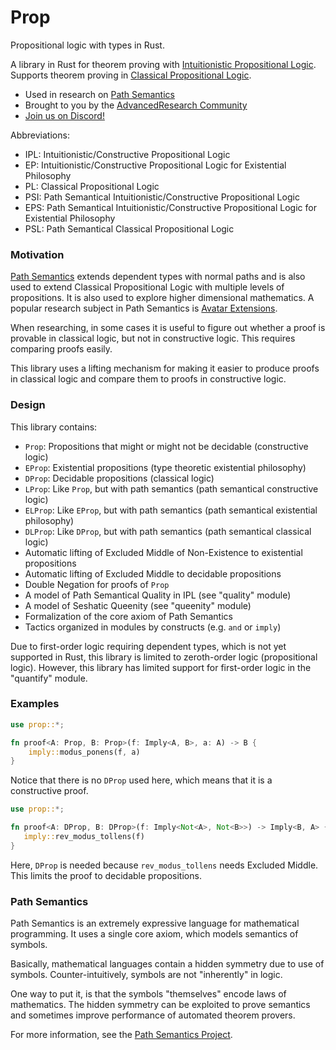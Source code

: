 
# Prop
Propositional logic with types in Rust.

A library in Rust for theorem proving with [Intuitionistic Propositional Logic](https://en.wikipedia.org/wiki/Intuitionistic_logic).
Supports theorem proving in [Classical Propositional Logic](https://en.wikipedia.org/wiki/Propositional_calculus).

- Used in research on [Path Semantics](https://github.com/advancedresearch/path_semantics)
- Brought to you by the [AdvancedResearch Community](https://advancedresearch.github.io/)
- [Join us on Discord!](https://discord.gg/JkrhJJRBR2)

Abbreviations:

- IPL: Intuitionistic/Constructive Propositional Logic
- EP: Intuitionistic/Constructive Propositional Logic for Existential Philosophy
- PL: Classical Propositional Logic
- PSI: Path Semantical Intuitionistic/Constructive Propositional Logic
- EPS: Path Semantical Intuitionistic/Constructive Propositional Logic for Existential Philosophy
- PSL: Path Semantical Classical Propositional Logic

### Motivation

[Path Semantics](https://github.com/advancedresearch/path_semantics)
extends dependent types with normal paths and is also used to extend
Classical Propositional Logic with multiple levels of propositions.
It is also used to explore higher dimensional mathematics.
A popular research subject in Path Semantics is [Avatar Extensions](https://advancedresearch.github.io/avatar-extensions/summary.html).

When researching, in some cases it is useful to figure out whether a proof is
provable in classical logic, but not in constructive logic.
This requires comparing proofs easily.

This library uses a lifting mechanism for making it easier
to produce proofs in classical logic and compare them to
proofs in constructive logic.

### Design

This library contains:

- `Prop`: Propositions that might or might not be decidable (constructive logic)
- `EProp`: Existential propositions (type theoretic existential philosophy)
- `DProp`: Decidable propositions (classical logic)
- `LProp`: Like `Prop`, but with path semantics (path semantical constructive logic)
- `ELProp`: Like `EProp`, but with path semantics (path semantical existential philosophy)
- `DLProp`: Like `DProp`, but with path semantics (path semantical classical logic)
- Automatic lifting of Excluded Middle of Non-Existence to existential propositions
- Automatic lifting of Excluded Middle to decidable propositions
- Double Negation for proofs of `Prop`
- A model of Path Semantical Quality in IPL (see "quality" module)
- A model of Seshatic Queenity (see "queenity" module)
- Formalization of the core axiom of Path Semantics
- Tactics organized in modules by constructs (e.g. `and` or `imply`)

Due to first-order logic requiring dependent types,
which is not yet supported in Rust,
this library is limited to zeroth-order logic (propositional logic).
However, this library has limited support for first-order logic in the "quantify" module.

### Examples

```rust
use prop::*;

fn proof<A: Prop, B: Prop>(f: Imply<A, B>, a: A) -> B {
    imply::modus_ponens(f, a)
}
```

Notice that there is no `DProp` used here,
which means that it is a constructive proof.

```rust
use prop::*;

fn proof<A: DProp, B: DProp>(f: Imply<Not<A>, Not<B>>) -> Imply<B, A> {
   imply::rev_modus_tollens(f)
}
```

Here, `DProp` is needed because `rev_modus_tollens` needs Excluded Middle.
This limits the proof to decidable propositions.

### Path Semantics

Path Semantics is an extremely expressive language for mathematical programming.
It uses a single core axiom, which models semantics of symbols.

Basically, mathematical languages contain a hidden symmetry due to use of symbols.
Counter-intuitively, symbols are not "inherently" in logic.

One way to put it, is that the symbols "themselves" encode laws of mathematics.
The hidden symmetry can be exploited to prove semantics and sometimes
improve performance of automated theorem provers.

For more information, see the [Path Semantics Project](https://github.com/advancedresearch/path_semantics).
